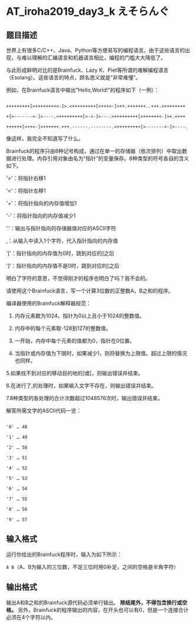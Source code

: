 # AT_iroha2019_day3_k えそらんぐ

## 题目描述

世界上有很多C/C++、Java、Python等方便易写的编程语言。由于这些语言的出现，与难以理解的汇编语言和机器语言相比，编程的门槛大大降低了。

与此形成鲜明对比的是Brainfuck、Lazy K、Piet等所谓的难解编程语言（Esolang）。这些语言的特点，顾名思义就是“非常难懂”。

例如，在Brainfuck语言中输出"Hello,World!"的程序如下（一例）：
```
+++++++++[>++++++++<-]>.<+++++++++[>+++<-]>++.+++++++..+++.<++++++++
+[>-------<-]>----.<+++++++++[>-<-]>---.<+++++++++[>++++++<-]>+.<+++
++++++[>++<-]>++++++.+++.------.--------.<+++++++++[>-------<-]>----.
``` 
像这样，我完全不知道写了什么。

Brainfuck的程序只由8种记号构成，通过在单一的存储器（依次排列）中取出数据进行处理。内存引用对象由名为“指针”的变量保存。8种类型的符号各自的含义如下。

'>'：将指针右移1

'<'：将指针左移1

'+'：将指针指向的内存值增加1

'-'：将指针指向的内存值减少1

'.'：输出与指针指向的存储器值对应的ASCII字符

,：从输入中读入1个字符，代入指针指向的内存值

'['：指针指向的内存值为0时，跳到对应的]之后

']'：指针指向的内存值不是0时，跳到对应的[之后

明白了字符的意思，不觉得刚才的程序也明白了吗？我不会的。

请使用这个Brainfuck语言，写一个计算3位数的正整数A，B之和的程序。

编译器使用的Brainfuck解释器规范：
1. 内存元素数为1024，指针为0以上且小于1024的整数值。
2. 内存中的每个元素取-128到127的整数值。
3. 一开始，内存中每个元素的值都为0，指针在0位置。
4. 当指针或内存值为下限时，如果减少1，则将替换为上限值。超过上限的情况也同样。
5.如果找不到对应的移动目的地的]或[，则输出错误并结束。
6.在进行了,的处理时，如果输入文字不存在，则输出错误并结束。
7.8种类型的各处理的合计次数超过1048576次时，输出错误并结束。

解答所需文字的ASCII代码一览：
``` 
'0' … 48
'1' … 49
'2' … 50
'3' … 51
'4' … 52
'5' … 53
'6' … 54
'7' … 55
'8' … 56
'9' … 57
```

## 输入格式

运行你给出的Brainfuck程序时，输入为如下所示：
`A B`（A、B为输入的三位数，不足三位时用0补足，之间的空格是半角字符）

## 输出格式

输出A和B之和的Brainfuck源代码必须单行输出。 **除结尾外，不得包含换行或空格。** 另外，Brainfuck的程序输出的内容，在开头也可以有0，但是一个连接合计必须在4个字符以内。